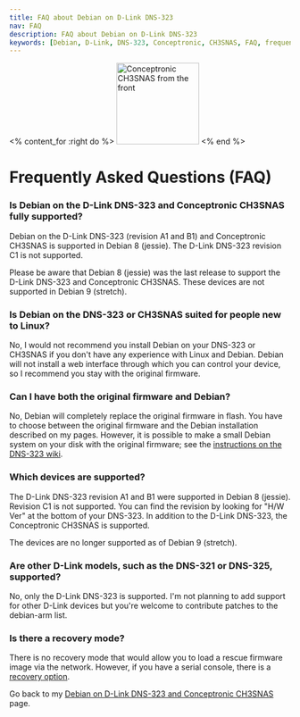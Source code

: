 ```yaml
---
title: FAQ about Debian on D-Link DNS-323
nav: FAQ
description: FAQ about Debian on D-Link DNS-323
keywords: [Debian, D-Link, DNS-323, Conceptronic, CH3SNAS, FAQ, frequently asked questions, help, troubleshooting]
---
```


<% content_for :right do %>
<img src = "../images/r_ch3snas_front.jpg" class="border" alt="Conceptronic CH3SNAS from the front" width="148" height="146" />
<% end %>

<h1>Frequently Asked Questions (FAQ)</h1>

<h3>Is Debian on the D-Link DNS-323 and Conceptronic CH3SNAS fully supported?</h3>

Debian on the D-Link DNS-323 (revision A1 and B1) and Conceptronic CH3SNAS
is supported in Debian 8 (jessie).  The D-Link DNS-323 revision C1 is not
supported.

Please be aware that Debian 8 (jessie) was the last release to support the
D-Link DNS-323 and Conceptronic CH3SNAS.  These devices are not supported
in Debian 9 (stretch).

<h3>Is Debian on the DNS-323 or CH3SNAS suited for people new to Linux?</h3>

No, I would not recommend you install Debian on your DNS-323 or CH3SNAS if
you don't have any experience with Linux and Debian.  Debian will not
install a web interface through which you can control your device, so I
recommend you stay with the original firmware.

<h3>Can I have both the original firmware and Debian?</h3>

No, Debian will completely replace the original firmware in flash.  You
have to choose between the original firmware and the Debian installation
described on my pages.  However, it is possible to make a small Debian
system on your disk with the original firmware; see the <a href =
"http://dns323.kood.org/howto:install_debian">instructions on the DNS-323
wiki</a>.

<h3>Which devices are supported?</h3>

The D-Link DNS-323 revision A1 and B1 were supported in Debian 8 (jessie).  Revision C1 is
not supported.  You can find the revision by looking for "H/W
Ver" at the bottom of your DNS-323.  In addition to the D-Link DNS-323, the
Conceptronic CH3SNAS is supported.

The devices are no longer supported as of Debian 9 (stretch).

<h3>Are other D-Link models, such as the DNS-321 or DNS-325, supported?</h3>

No, only the D-Link DNS-323 is supported.  I'm not planning to add support
for other D-Link devices but you're welcome to contribute patches to the
debian-arm list.

<h3>Is there a recovery mode?</h3>

There is no recovery mode that would allow you to load a rescue firmware
image via the network.  However, if you have a serial console, there is a
<a href = "../recovery/">recovery option</a>.

Go back to my <a href = "..">Debian on D-Link DNS-323 and Conceptronic
CH3SNAS</a> page.


